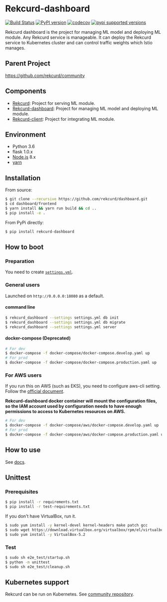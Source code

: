 # Rekcurd-dashboard

[![Build Status](https://travis-ci.com/rekcurd/dashboard.svg?branch=master)](https://travis-ci.com/rekcurd/dashboard)
[![PyPI version](https://badge.fury.io/py/rekcurd-dashboard.svg)](https://badge.fury.io/py/rekcurd-dashboard)
[![codecov](https://codecov.io/gh/rekcurd/dashboard/branch/master/graph/badge.svg)](https://codecov.io/gh/rekcurd/dashboard "Non-generated packages only")
[![pypi supported versions](https://img.shields.io/pypi/pyversions/rekcurd-dashboard.svg)](https://pypi.python.org/pypi/rekcurd-dashboard)

Rekcurd dashboard is the project for managing ML model and deploying ML module. Any Rekcurd service is manageable. It can deploy the Rekcurd service to Kubernetes cluster and can control traffic weights which Istio manages.


## Parent Project
https://github.com/rekcurd/community


## Components
- [Rekcurd](https://github.com/rekcurd/rekcurd-python): Project for serving ML module.
- [Rekcurd-dashboard](https://github.com/rekcurd/dashboard): Project for managing ML model and deploying ML module.
- [Rekcurd-client](https://github.com/rekcurd/python-client): Project for integrating ML module.


## Environment
- Python 3.6
- flask 1.0.x
- [Node.js](https://nodejs.org/) 8.x
- [yarn](https://yarnpkg.com/)


## Installation
From source:

```bash
$ git clone --recursive https://github.com/rekcurd/dashboard.git
$ cd dashboard/frontend
$ yarn install && yarn run build && cd ..
$ pip install -e .
```

From PyPi directly:

```bash
$ pip install rekcurd-dashboard
```


## How to boot
### Preparation
You need to create [`settings.yml`](rekcurd_dashboard/settings.yml).

### General users
Launched on `http://0.0.0.0:18080` as a default.

#### command line
```bash
$ rekcurd_dashboard --settings settings.yml db init
$ rekcurd_dashboard --settings settings.yml db migrate
$ rekcurd_dashboard --settings settings.yml server
```

#### docker-compose (Deprecated)
```bash
# For dev
$ docker-compose -f docker-compose/docker-compose.develop.yaml up
# For prod
$ docker-compose -f docker-compose/docker-compose.production.yaml up
```

### For AWS users
If you run this on AWS (such as EKS), you need to configure aws-cli setting.  
Follow the [official document](https://docs.aws.amazon.com/streams/latest/dev/kinesis-tutorial-cli-installation.html).  

**Rekcurd-dashboard docker container will mount the configuration files,  
so the IAM account used by configuration needs to have enough permissions to access to Kubernetes resources on AWS.**

```bash
# For dev
$ docker-compose -f docker-compose/aws/docker-compose.develop.yaml up
# For prod
$ docker-compose -f docker-compose/aws/docker-compose.production.yaml up
```


## How to use
See [docs](./docs/README.md).


## Unittest
### Prerequisites
```bash
$ pip install -r requirements.txt
$ pip install -r test-requirements.txt
```

If you don't have VirtualBox, run it.
```bash
$ sudo yum install -y kernel-devel kernel-headers make patch gcc
$ sudo wget https://download.virtualbox.org/virtualbox/rpm/el/virtualbox.repo -P /etc/yum.repos.d
$ sudo yum install -y VirtualBox-5.2
```

### Test
```bash
$ sudo sh e2e_test/startup.sh
$ python -m unittest
$ sudo sh e2e_test/cleanup.sh
```


## Kubernetes support
Rekcurd can be run on Kubernetes. See [community repository](https://github.com/rekcurd/community).
